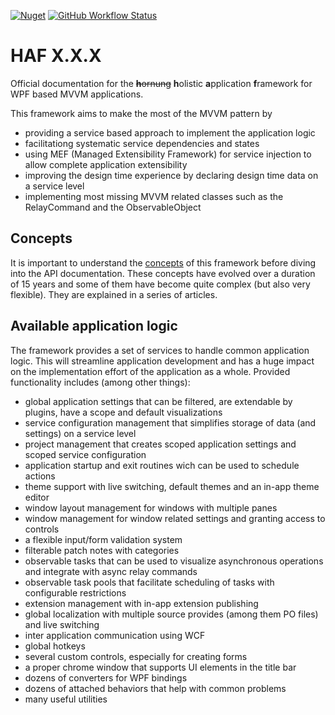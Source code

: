 [![Nuget](https://img.shields.io/nuget/v/haf)](https://www.nuget.org/packages/HAF/)
[![GitHub Workflow Status](https://img.shields.io/github/workflow/status/kriho/haf/publish%20to%20nuget)](https://github.com/kriho/haf/actions)

# HAF X.X.X

Official documentation for the ~~**h**ornung~~ **h**olistic **a**pplication **f**ramework for WPF based MVVM applications.

This framework aims to make the most of the MVVM pattern by
- providing a service based approach to implement the application logic
- facilitationg systematic service dependencies and states
- using MEF (Managed Extensibility Framework) for service injection to allow complete application extensibility
- improving the design time experience by declaring design time data on a service level
- implementing most missing MVVM related classes such as the RelayCommand and the ObservableObject
 ## Concepts
 It is important to understand the [concepts](articles/service-infrastructure.md) of this framework before diving into the API documentation. These concepts have evolved over a duration of 15 years and some of them have become quite complex (but also very flexible). They are explained in a series of articles.

 ## Available application logic
 The framework provides a set of services to handle common application logic. This will streamline application development and has a huge impact on the implementation effort of the application as a whole. Provided functionality includes (among other things):
 - global application settings that can be filtered, are extendable by plugins, have a scope and default visualizations
 - service configuration management that simplifies storage of data (and settings) on a service level
 - project management that creates scoped application settings and scoped service configuration
 - application startup and exit routines wich can be used to schedule actions
 - theme support with live switching, default themes and an in-app theme editor
 - window layout management for windows with multiple panes
 - window management for window related settings and granting access to controls
 - a flexible input/form validation system
 - filterable patch notes with categories
 - observable tasks that can be used to visualize asynchronous operations and integrate with async relay commands
 - observable task pools that facilitate scheduling of tasks with configurable restrictions
 - extension management with in-app extension publishing
 - global localization with multiple source provides (among them PO files) and live switching
 - inter application communication using WCF
 - global hotkeys
 - several custom controls, especially for creating forms
 - a proper chrome window that supports UI elements in the title bar
 - dozens of converters for WPF bindings
 - dozens of attached behaviors that help with common problems
 - many useful utilities 
